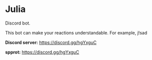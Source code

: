 # Julia
Discord bot.

This bot can make your reactions understandable. For example, j!sad

__**Discord server:**__ https://discord.gg/hgYxguC

__**spprot:**__ https://discord.gg/hgYxguC
